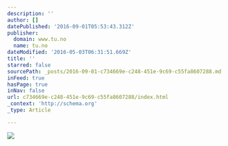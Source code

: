 ```yaml
---
description: ''
author: []
datePublished: '2016-09-01T05:53:43.312Z'
publisher:
  domain: www.tu.no
  name: tu.no
dateModified: '2016-05-03T06:31:51.669Z'
title: ''
starred: false
sourcePath: _posts/2016-09-01-c734669e-c248-451e-9c69-c55fa8607288.md
inFeed: true
hasPage: true
inNav: false
url: c734669e-c248-451e-9c69-c55fa8607288/index.html
_context: 'http://schema.org'
_type: Article

---
```

![](http://www.tu.no/?module=TekComics&service=image&id=dilbert&key=2016-05-03)